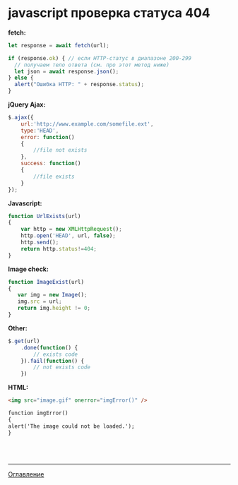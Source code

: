 # javascript проверка статуса 404

**fetch:**

```js
let response = await fetch(url);

if (response.ok) { // если HTTP-статус в диапазоне 200-299
  // получаем тело ответа (см. про этот метод ниже)
  let json = await response.json();
} else {
  alert("Ошибка HTTP: " + response.status);
}
```

**jQuery Ajax:**

```js
$.ajax({
    url:'http://www.example.com/somefile.ext',
    type:'HEAD',
    error: function()
    {
        //file not exists
    },
    success: function()
    {
        //file exists
    }
});
```

**Javascript:**

```js
function UrlExists(url)
{
    var http = new XMLHttpRequest();
    http.open('HEAD', url, false);
    http.send();
    return http.status!=404;
}
```

**Image check:**

```js
function ImageExist(url) 
{
   var img = new Image();
   img.src = url;
   return img.height != 0;
}
```

**Other:**

```js
$.get(url)
    .done(function() { 
        // exists code 
    }).fail(function() { 
        // not exists code
    })
```

**HTML:**

```html
<img src="image.gif" onerror="imgError()" />

function imgError()
{
alert('The image could not be loaded.');
}
```

<br>
<br>

---

[Оглавление](https://github.com/LexDonowan/DevTips/blob/main/HTML%20Tricks/README.md)
